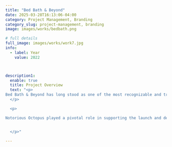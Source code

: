 ```yaml
---
title: "Bed Bath & Beyond"
date: 2025-03-28T16:13:06-04:00
category: Project Management, Branding
category_slug: project-management, branding
image: images/works/bedbath.png

# full details
full_image: images/works/work7.jpg
info:
  - label: Year
    value: 2022



description1:
  enable: true
  title: Project Overview
  text: "<p>
Bed Bath & Beyond has long stood as one of the most recognizable and trusted names in American big-box retail, known for its wide-ranging offerings in home goods and lifestyle products. Alongside its sister brand, Buy Buy Baby, the company has been a go-to destination for families and households across the nation.
  </p>

  <p>

Notorious Octopus played a pivotal role in supporting the launch and development of new merchandise brands for both Bed Bath & Beyond and Buy Buy Baby. Our work involved orchestrating collaboration between a wide array of internal departments and external creative and management teams. From brand concept to execution, efforts were coordinated across design, engineering, product, and leadership to ensure cohesive brand rollouts that aligned with business goals and consumer expectations. This included streamlining workflows, enhancing cross-functional communication, and delivering creative strategies that helped bring these new product lines to market on time with impact and clarity.


  </p>"
  
---
```



